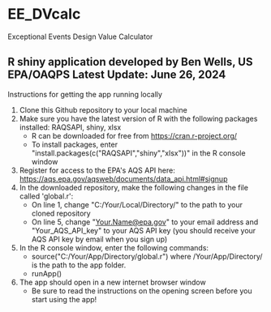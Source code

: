 # EE_DVcalc
Exceptional Events Design Value Calculator

R shiny application developed by Ben Wells, US EPA/OAQPS
Latest Update: June 26, 2024
--------------------------------------------------------

Instructions for getting the app running locally
1) Clone this Github repository to your local machine
2) Make sure you have the latest version of R with the following packages installed: RAQSAPI, shiny, xlsx
   - R can be downloaded for free from https://cran.r-project.org/
   - To install packages, enter "install.packages(c("RAQSAPI","shiny","xlsx"))" in the R console window
4) Register for access to the EPA's AQS API here: https://aqs.epa.gov/aqsweb/documents/data_api.html#signup
5) In the downloaded repository, make the following changes in the file called 'global.r':
   - On line 1, change "C:/Your/Local/Directory/" to the path to your cloned repository
   - On line 5, change "Your.Name@epa.gov" to your email address and "Your_AQS_API_key" to your AQS API key
     (you should receive your AQS API key by email when you sign up)
6) In the R console window, enter the following commands:
   - source("C:/Your/App/Directory/global.r") where /Your/App/Directory/ is the path to the app folder.
   - runApp()
7) The app should open in a new internet browser window
   - Be sure to read the instructions on the opening screen before you start using the app!
